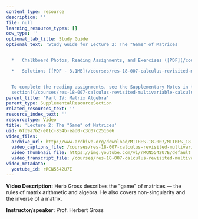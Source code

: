 ```yaml
---
content_type: resource
description: ''
file: null
learning_resource_types: []
ocw_type: ''
optional_tab_title: Study Guide
optional_text: 'Study Guide for Lecture 2: The "Game" of Matrices


  *   Chalkboard Photos, Reading Assignments, and Exercises ([PDF](/courses/res-18-007-calculus-revisited-multivariable-calculus-fall-2011/resources/mitres_18_007_partiv_lec02))

  *   Solutions ([PDF - 3.1MB](/courses/res-18-007-calculus-revisited-multivariable-calculus-fall-2011/resources/mitres_18_007_partiv_sol02))


  To complete the reading assignments, see the Supplementary Notes in the [Study Materials
  section](/courses/res-18-007-calculus-revisited-multivariable-calculus-fall-2011/pages/study-materials).'
parent_title: 'Part IV: Matrix Algebra'
parent_type: SupplementalResourceSection
related_resources_text: ''
resource_index_text: ''
resourcetype: Video
title: 'Lecture 2: The "Game" of Matrices'
uid: 6fd9a7b2-e01c-854b-ead0-c3d07c2516e6
video_files:
  archive_url: http://www.archive.org/download/MITRES.18-007/MITRES_18-007_Part4_lec2_300k.mp4
  video_captions_file: /courses/res-18-007-calculus-revisited-multivariable-calculus-fall-2011/c67920846c95533bb007a36f0d302acf_rRCN5542U7E.vtt
  video_thumbnail_file: https://img.youtube.com/vi/rRCN5542U7E/default.jpg
  video_transcript_file: /courses/res-18-007-calculus-revisited-multivariable-calculus-fall-2011/c957288756e7b461d09f137c60bb4e93_rRCN5542U7E.pdf
video_metadata:
  youtube_id: rRCN5542U7E
---
```


**Video Description:** Herb Gross describes the "game" of matrices — the rules of matrix arithmetic and algebra. He also covers non-singularity and the inverse of a matrix.

**Instructor/speaker:** Prof. Herbert Gross